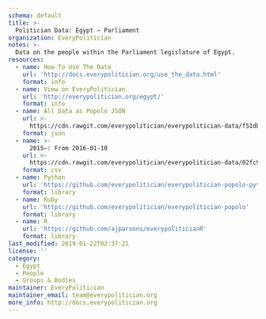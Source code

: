 ```yaml
---
schema: default
title: >-
  Politician Data: Egypt — Parliament
organization: EveryPolitician
notes: >-
  Data on the people within the Parliament legislature of Egypt.
resources:
  - name: How To Use The Data
    url: 'http://docs.everypolitician.org/use_the_data.html'
    format: info
  - name: View on EveryPolitician
    url: 'http://everypolitician.org/egypt/'
    format: info
  - name: All Data as Popolo JSON
    url: >-
      https://cdn.rawgit.com/everypolitician/everypolitician-data/f51db6ee0c9a44753f8217bd481a841ec6a91134/data/Egypt/Parliament/ep-popolo-v1.0.json
    format: json
  - name: >-
      2015–: From 2016-01-10
    url: >-
      https://cdn.rawgit.com/everypolitician/everypolitician-data/02fc9a2f8fda520af85409a41299a95206ba3286/data/Egypt/Parliament/term-2015.csv
    format: csv
  - name: Python
    url: 'https://github.com/everypolitician/everypolitician-popolo-python'
    format: library
  - name: Ruby
    url: 'https://github.com/everypolitician/everypolitician-popolo'
    format: library
  - name: R
    url: 'https://github.com/ajparsons/everypoliticianR'
    format: library
last_modified: 2019-01-22T02:37:21
license: ''
category:
  - Egypt
  - People
  - Groups & Bodies
maintainer: EveryPolitician
maintainer_email: team@everypolitician.org
more_info: http://docs.everypolitician.org
---
```

